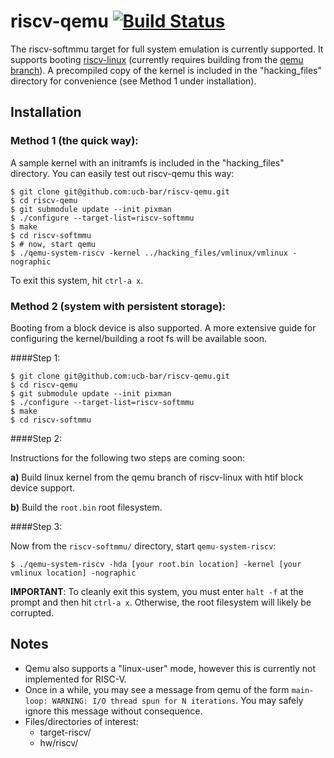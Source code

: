 riscv-qemu [![Build Status](https://travis-ci.org/ucb-bar/riscv-qemu.svg?branch=master)](https://travis-ci.org/ucb-bar/riscv-qemu)
=========

The riscv-softmmu target for full system emulation is currently supported. 
It supports booting [riscv-linux] \(currently requires building from the 
[qemu branch]\). A precompiled copy of the kernel is included in the 
"hacking_files" directory for convenience (see Method 1 under installation).

Installation 
--------------

### Method 1 \(the quick way\):

A sample kernel with an initramfs is included in the "hacking_files"
directory. You can easily test out riscv-qemu this way:

    $ git clone git@github.com:ucb-bar/riscv-qemu.git
    $ cd riscv-qemu
    $ git submodule update --init pixman
    $ ./configure --target-list=riscv-softmmu
    $ make
    $ cd riscv-softmmu
    $ # now, start qemu
    $ ./qemu-system-riscv -kernel ../hacking_files/vmlinux/vmlinux -nographic

To exit this system, hit `ctrl-a x`.

### Method 2 \(system with persistent storage\): 

Booting from a block device is also supported. A more extensive guide for 
configuring the kernel/building a root fs will be available soon.

####Step 1:

    $ git clone git@github.com:ucb-bar/riscv-qemu.git
    $ cd riscv-qemu
    $ git submodule update --init pixman
    $ ./configure --target-list=riscv-softmmu
    $ make
    $ cd riscv-softmmu

####Step 2:

Instructions for the following two steps are coming soon:

**a)** Build linux kernel from the qemu branch of riscv-linux with htif block device support.

**b)** Build the `root.bin` root filesystem.


####Step 3:

Now from the `riscv-softmmu/` directory, start `qemu-system-riscv`:

    $ ./qemu-system-riscv -hda [your root.bin location] -kernel [your vmlinux location] -nographic

**IMPORTANT**: To cleanly exit this system, you must enter `halt -f` at the prompt
and then hit `ctrl-a x`. Otherwise, the root filesystem will likely be corrupted.

Notes
-----

- Qemu also supports a "linux-user" mode, however this is currently not implemented for RISC-V.
- Once in a while, you may see a message from qemu of the form `main-loop: WARNING: I/O thread spun for N iterations`. You may safely ignore this message without consequence.
- Files/directories of interest:
  - target-riscv/
  - hw/riscv/

[riscv-linux]:https://github.com/ucb-bar/riscv-linux
[qemu branch]:https://github.com/ucb-bar/riscv-linux/tree/qemu
